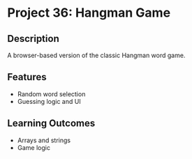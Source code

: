 # Project 36: Hangman Game

## Description
A browser-based version of the classic Hangman word game.

## Features
- Random word selection
- Guessing logic and UI

## Learning Outcomes
- Arrays and strings
- Game logic
